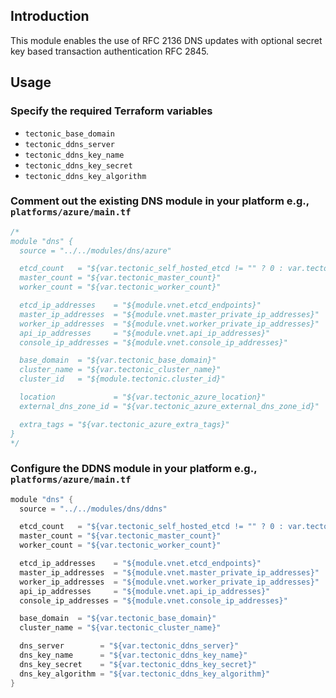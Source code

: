 ## Introduction

This module enables the use of RFC 2136 DNS updates with optional secret key based transaction authentication RFC 2845.

## Usage

### Specify the required Terraform variables
* `tectonic_base_domain`
* `tectonic_ddns_server`
* `tectonic_ddns_key_name`
* `tectonic_ddns_key_secret`
* `tectonic_ddns_key_algorithm`

### Comment out the existing DNS module in your platform e.g., `platforms/azure/main.tf`
```go
/*
module "dns" {
  source = "../../modules/dns/azure"

  etcd_count   = "${var.tectonic_self_hosted_etcd != "" ? 0 : var.tectonic_etcd_count}"
  master_count = "${var.tectonic_master_count}"
  worker_count = "${var.tectonic_worker_count}"

  etcd_ip_addresses    = "${module.vnet.etcd_endpoints}"
  master_ip_addresses  = "${module.vnet.master_private_ip_addresses}"
  worker_ip_addresses  = "${module.vnet.worker_private_ip_addresses}"
  api_ip_addresses     = "${module.vnet.api_ip_addresses}"
  console_ip_addresses = "${module.vnet.console_ip_addresses}"

  base_domain  = "${var.tectonic_base_domain}"
  cluster_name = "${var.tectonic_cluster_name}"
  cluster_id   = "${module.tectonic.cluster_id}"

  location             = "${var.tectonic_azure_location}"
  external_dns_zone_id = "${var.tectonic_azure_external_dns_zone_id}"

  extra_tags = "${var.tectonic_azure_extra_tags}"
}
*/
```

### Configure the DDNS module in your platform e.g., `platforms/azure/main.tf`
```go
module "dns" {
  source = "../../modules/dns/ddns"

  etcd_count   = "${var.tectonic_self_hosted_etcd != "" ? 0 : var.tectonic_etcd_count}"
  master_count = "${var.tectonic_master_count}"
  worker_count = "${var.tectonic_worker_count}"

  etcd_ip_addresses    = "${module.vnet.etcd_endpoints}"
  master_ip_addresses  = "${module.vnet.master_private_ip_addresses}"
  worker_ip_addresses  = "${module.vnet.worker_private_ip_addresses}"
  api_ip_addresses     = "${module.vnet.api_ip_addresses}"
  console_ip_addresses = "${module.vnet.console_ip_addresses}"

  base_domain  = "${var.tectonic_base_domain}"
  cluster_name = "${var.tectonic_cluster_name}"

  dns_server        = "${var.tectonic_ddns_server}"
  dns_key_name      = "${var.tectonic_ddns_key_name}"
  dns_key_secret    = "${var.tectonic_ddns_key_secret}"
  dns_key_algorithm = "${var.tectonic_ddns_key_algorithm}"
}
```
